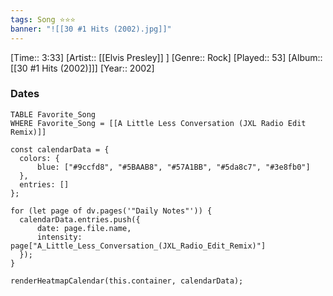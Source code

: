 ```yaml
---
tags: Song ⭐⭐⭐ 
banner: "![[30 #1 Hits (2002).jpg]]"
---
```

[Time:: 3:33]
[Artist:: [[Elvis Presley]] ]
[Genre:: Rock]
[Played:: 53]
[Album:: [[30 #1 Hits (2002)]]]
[Year:: 2002]
### Dates
````dataview
TABLE Favorite_Song
WHERE Favorite_Song = [[A Little Less Conversation (JXL Radio Edit Remix)]]
````

  ```dataviewjs
const calendarData = { 
	colors: { 
		blue: ["#9ccfd8", "#5BAAB8", "#57A1BB", "#5da8c7", "#3e8fb0"] 
	}, 
	entries: [] 
}; 

for (let page of dv.pages('"Daily Notes"')) { 
	calendarData.entries.push({ 
		date: page.file.name, 
		intensity: page["A_Little_Less_Conversation_(JXL_Radio_Edit_Remix)"]
	}); 
} 

renderHeatmapCalendar(this.container, calendarData);
```
